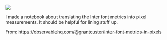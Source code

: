 ![](https://db-feed.s3.amazonaws.com/legacy/Screen_Shot_2019_04_06_at_2_29_03_PM-1554575428422.png)

I made a notebook about translating the Inter font metrics into pixel measurements. It should be helpful for lining stuff up.

From: https://observablehq.com/@grantcuster/inter-font-metrics-in-pixels